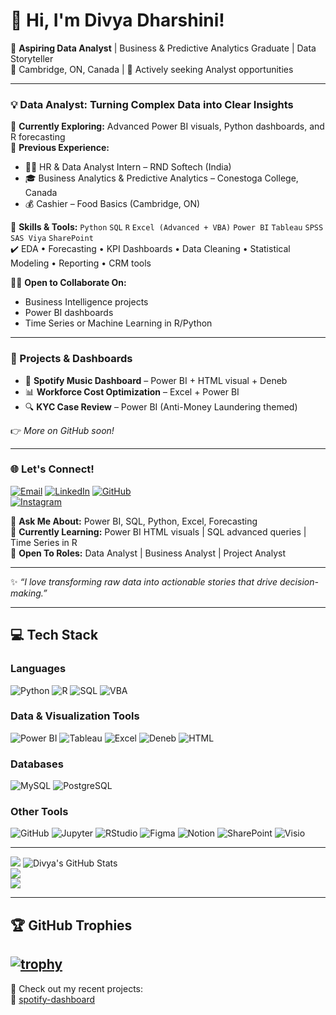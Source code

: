 # 👋 Hi, I'm Divya Dharshini!  

🎯 **Aspiring Data Analyst** | Business & Predictive Analytics Graduate | Data Storyteller  
📍 Cambridge, ON, Canada | 💼 Actively seeking Analyst opportunities

---

### 💡 Data Analyst: Turning Complex Data into Clear Insights

🔭 **Currently Exploring:** Advanced Power BI visuals, Python dashboards, and R forecasting  
💼 **Previous Experience:**
- 👩‍💼 HR & Data Analyst Intern – RND Softech (India)
- 🎓 Business Analytics & Predictive Analytics – Conestoga College, Canada
- 💰 Cashier – Food Basics (Cambridge, ON)

🌱 **Skills & Tools:**
`Python` `SQL` `R` `Excel (Advanced + VBA)` `Power BI` `Tableau` `SPSS` `SAS Viya` `SharePoint`  
✔️ EDA • Forecasting • KPI Dashboards • Data Cleaning • Statistical Modeling • Reporting • CRM tools  

👯‍♀️ **Open to Collaborate On:**  
- Business Intelligence projects  
- Power BI dashboards  
- Time Series or Machine Learning in R/Python  

---

### 🚀 Projects & Dashboards

- 🎵 **Spotify Music Dashboard** – Power BI + HTML visual + Deneb  
- 📊 **Workforce Cost Optimization** – Excel + Power BI  
- 🔍 **KYC Case Review** – Power BI (Anti-Money Laundering themed)

👉 *More on GitHub soon!*  

---

### 🌐 Let's Connect!

[![Email](https://img.shields.io/badge/Email-D14836?logo=gmail&logoColor=white)](mailto:divyadharshini149@gmail.com)
[![LinkedIn](https://img.shields.io/badge/LinkedIn-0A66C2?logo=linkedin&logoColor=white)](https://www.linkedin.com/in/divyadharshini149)
[![GitHub](https://img.shields.io/badge/GitHub-100000?logo=github&logoColor=white)](https://github.com/your-github-username)  
[![Instagram](https://img.shields.io/badge/Instagram-%23E4405F.svg?logo=Instagram&logoColor=white)](https://instagram.com/__divya___dharshini__) 

💬 **Ask Me About:** Power BI, SQL, Python, Excel, Forecasting  
📌 **Currently Learning:** Power BI HTML visuals | SQL advanced queries | Time Series in R  
🌻 **Open To Roles:** Data Analyst | Business Analyst | Project Analyst

---

✨ *“I love transforming raw data into actionable stories that drive decision-making.”*

---
## 💻 Tech Stack

### Languages  
![Python](https://img.shields.io/badge/Python-3776AB?style=for-the-badge&logo=python&logoColor=white)
![R](https://img.shields.io/badge/R-276DC3?style=for-the-badge&logo=r&logoColor=white)
![SQL](https://img.shields.io/badge/SQL-4479A1?style=for-the-badge&logo=postgresql&logoColor=white)
![VBA](https://img.shields.io/badge/VBA-003B49?style=for-the-badge&logo=microsoft-excel&logoColor=white)

### Data & Visualization Tools  
![Power BI](https://img.shields.io/badge/Power%20BI-F2C811?style=for-the-badge&logo=powerbi&logoColor=black)
![Tableau](https://img.shields.io/badge/Tableau-E97627?style=for-the-badge&logo=tableau&logoColor=white)
![Excel](https://img.shields.io/badge/Excel-217346?style=for-the-badge&logo=microsoft-excel&logoColor=white)
![Deneb](https://img.shields.io/badge/Deneb-0B1E2D?style=for-the-badge&logo=vega&logoColor=white)
![HTML](https://img.shields.io/badge/HTML%20Visuals-E34F26?style=for-the-badge&logo=html5&logoColor=white)

### Databases  
![MySQL](https://img.shields.io/badge/MySQL-4479A1?style=for-the-badge&logo=mysql&logoColor=white)
![PostgreSQL](https://img.shields.io/badge/PostgreSQL-336791?style=for-the-badge&logo=postgresql&logoColor=white)

### Other Tools  
![GitHub](https://img.shields.io/badge/GitHub-181717?style=for-the-badge&logo=github&logoColor=white)
![Jupyter](https://img.shields.io/badge/Jupyter-F37626?style=for-the-badge&logo=jupyter&logoColor=white)
![RStudio](https://img.shields.io/badge/RStudio-75AADB?style=for-the-badge&logo=rstudio&logoColor=white)
![Figma](https://img.shields.io/badge/Figma-F24E1E?style=for-the-badge&logo=figma&logoColor=white)
![Notion](https://img.shields.io/badge/Notion-000000?style=for-the-badge&logo=notion&logoColor=white)
![SharePoint](https://img.shields.io/badge/SharePoint-0078D4?style=for-the-badge&logo=microsoft-sharepoint&logoColor=white)
![Visio](https://img.shields.io/badge/Visio-3955A3?style=for-the-badge&logo=microsoft-visio&logoColor=white)

---
![](http://github-profile-summary-cards.vercel.app/api/cards/profile-details?username=Divyadharshini-Saravanakumar&theme=tokyonight)
![Divya's GitHub Stats](https://github-readme-stats.vercel.app/api?username=Divyadharshini-Saravanakumar&theme=dark&hide_border=false&include_all_commits=false&count_private=false)<br/>
![](https://nirzak-streak-stats.vercel.app/?user=Divyadharshini-Saravanakumar&theme=dark&hide_border=false)<br/>
![](https://github-readme-stats.vercel.app/api/top-langs/?username=Divyadharshini-Saravanakumar&theme=dark&hide_border=false&include_all_commits=false&count_private=false&layout=compact)


---
## 🏆 GitHub Trophies

[![trophy](https://github-profile-trophy.vercel.app/?username=Divyadharshini-Saravanakumar&theme=algolia&no-frame=true&margin-w=10)](https://github.com/ryo-ma/github-profile-trophy)
---

📁 Check out my recent projects:  
🎵 [spotify-dashboard](#)  


